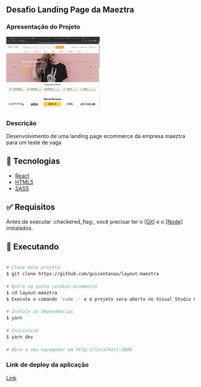 <h2>Desafio Landing Page da Maeztra</h2>

<h3>Apresentação do Projeto</h3>

<img src="./src/assets/readme.gif" alt="gif do projeto" />

<h3>Descrição</h3>

<p>Desenvolvimento de uma landing page ecommerce da empresa maeztra para um teste de vaga</p>

## :rocket: Tecnologias

- [React](https://pt-br.reactjs.org/)
- [HTML5](https://developer.mozilla.org/pt-BR/docs/Web/HTML/HTML5)
- [SASS](https://sass-lang.com/)

<div id="requisitos">

## :white_check_mark: Requisitos

<p>Antes de executar :checkered_flag:, você precisar ter o <a href="https://git-scm.com">[Git]</a> e o <a href="https://nodejs.org/pt-br/">[Node]</a> instalados.</p>

## :checkered_flag: Executando

```bash

# Clone este projeto
$ git clone https://github.com/guisantanaa/layout-maeztra

# Entre na pasta corebiz-ecommerce
$ cd layout-maeztra
$ Execute o comando 'code .' e o projeto sera aberto no Visual Studio Code

# Instale as dependências
$ yarn

# Inicialize
$ yarn dev

# Abra o seu navegador em http://localhost:3000

```

<h3>Link de deploy da aplicação</h3>

<a href="https://guisantanaa.github.io/layout-maeztra/" target="_blank">Link</a>
